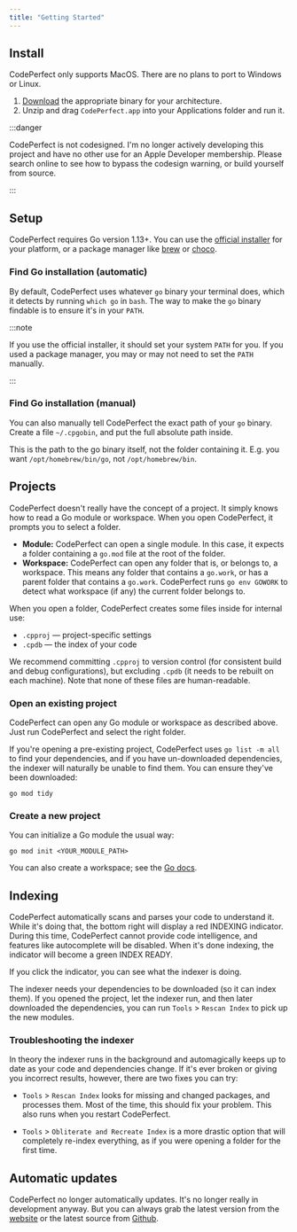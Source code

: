 ```yaml
---
title: "Getting Started"
---
```


## Install

CodePerfect only supports MacOS. There are no plans to port to Windows or Linux.

1. [Download](https://codeperfect95.com) the appropriate binary for your
   architecture.
2. Unzip and drag `CodePerfect.app` into your Applications folder and run it.

:::danger

CodePerfect is not codesigned. I'm no longer actively developing this project
and have no other use for an Apple Developer membership. Please search online to
see how to bypass the codesign warning, or build yourself from
source.

:::

## Setup

CodePerfect requires Go version 1.13+. You can use the
[official installer](https://go.dev/dl/) for your platform, or a package manager
like [brew](https://formulae.brew.sh/formula/go) or
[choco](https://community.chocolatey.org/packages/golang).

### Find Go installation (automatic)

By default, CodePerfect uses whatever `go` binary your terminal does, which it
detects by running `which go` in `bash`. The way to make the `go` binary
findable is to ensure it's in your `PATH`.

:::note

If you use the official installer, it should set your system `PATH` for you. If
you used a package manager, you may or may not need to set the `PATH` manually.

:::

### Find Go installation (manual)

You can also manually tell CodePerfect the exact path of your `go` binary.
Create a file `~/.cpgobin`, and put the full absolute path inside.

This is the path to the go binary itself, not the folder containing it. E.g. you
want `/opt/homebrew/bin/go`, not `/opt/homebrew/bin`.

## Projects

CodePerfect doesn't really have the concept of a project. It simply knows how to
read a Go module or workspace. When you open CodePerfect, it prompts you to
select a folder.

- **Module:** CodePerfect can open a single module. In this case, it expects a
  folder containing a `go.mod` file at the root of the folder.
- **Workspace:** CodePerfect can open any folder that is, or belongs to, a
  workspace. This means any folder that contains a `go.work`, or has a parent
  folder that contains a `go.work`. CodePerfect runs `go env GOWORK` to detect
  what workspace (if any) the current folder belongs to.

When you open a folder, CodePerfect creates some files inside for internal use:

- `.cpproj` &mdash; project-specific settings
- `.cpdb` &mdash; the index of your code

We recommend committing `.cpproj` to version control (for consistent build and
debug configurations), but excluding `.cpdb` (it needs to be rebuilt on each
machine). Note that none of these files are human-readable.

### Open an existing project

CodePerfect can open any Go module or workspace as described above. Just run
CodePerfect and select the right folder.

If you're opening a pre-existing project, CodePerfect uses `go list -m all` to
find your dependencies, and if you have un-downloaded dependencies, the indexer
will naturally be unable to find them. You can ensure they've been downloaded:

```
go mod tidy
```

### Create a new project

You can initialize a Go module the usual way:

```
go mod init <YOUR_MODULE_PATH>
```

You can also create a workspace; see the
[Go docs](https://go.dev/doc/tutorial/workspaces).

## Indexing

CodePerfect automatically scans and parses your code to understand it. While
it's doing that, the bottom right will display a red <span
class="indexing">INDEXING</span> indicator. During this time, CodePerfect cannot
provide code intelligence, and features like autocomplete will be disabled. When
it's done indexing, the indicator will become a green <span
class="index-ready">INDEX READY</span>.

If you click the indicator, you can see what the indexer is doing.

The indexer needs your dependencies to be downloaded (so it can index them). If
you opened the project, let the indexer run, and then later downloaded the
dependencies, you can run `Tools` &gt; `Rescan Index` to pick up the new
modules.

### Troubleshooting the indexer

In theory the indexer runs in the background and automagically keeps up to date
as your code and dependencies change. If it's ever broken or giving you
incorrect results, however, there are two fixes you can try:

- `Tools` &gt; `Rescan Index` looks for missing and changed packages, and
  processes them. Most of the time, this should fix your problem. This also runs
  when you restart CodePerfect.

- `Tools` &gt; `Obliterate and Recreate Index` is a more drastic option that
  will completely re-index everything, as if you were opening a folder for the
  first time.

## Automatic updates

CodePerfect no longer automatically updates. It's no longer really in
development anyway. But you can always grab the latest version from the
[website](https://codeperfect95.com) or the latest source from
[Github](https://github.com/codeperfect95/codeperfect).
